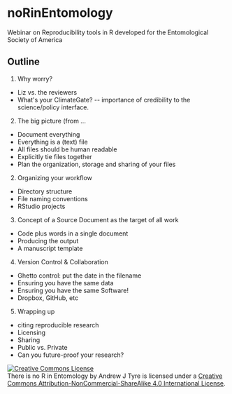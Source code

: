 # noRinEntomology
Webinar on Reproducibility tools in R developed for the Entomological Society of America

## Outline
1. Why worry?
  * Liz vs. the reviewers
  * What's your ClimateGate? -- importance of credibility to the science/policy interface.
2. The big picture (from ... 
  * Document everything
  * Everything is a (text) file
  * All files should be human readable
  * Explicitly tie files together
  * Plan the organization, storage and sharing of your files
2. Organizing your workflow
  * Directory structure
  * File naming conventions
  * RStudio projects
3. Concept of a Source Document as the target of all work
  * Code plus words in a single document
  * Producing the output
  * A manuscript template
4. Version Control & Collaboration
  * Ghetto control: put the date in the filename
  * Ensuring you have the same data
  * Ensuring you have the same Software! 
  * Dropbox, GitHub, etc
5. Wrapping up
  * citing reproducible research
  * Licensing
  * Sharing
  * Public vs. Private
  * Can you future-proof your research?



<a rel="license" href="http://creativecommons.org/licenses/by-nc-sa/4.0/"><img alt="Creative Commons License" style="border-width:0" src="https://i.creativecommons.org/l/by-nc-sa/4.0/88x31.png" /></a><br /><span xmlns:dct="http://purl.org/dc/terms/" property="dct:title">There is no R in Entomology</span> by <span xmlns:cc="http://creativecommons.org/ns#" property="cc:attributionName">Andrew J Tyre</span> is licensed under a <a rel="license" href="http://creativecommons.org/licenses/by-nc-sa/4.0/">Creative Commons Attribution-NonCommercial-ShareAlike 4.0 International License</a>.
